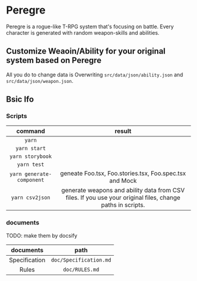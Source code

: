 # Peregre

Peregre is a rogue-like T-RPG system that's focusing on battle. Every character is generated with random weapon-skills and abilities.

## Customize Weaoin/Ability for your original system based on Peregre

All you do to change data is Overwriting `src/data/json/ability.json` and `src/data/json/weapon.json`.

## Bsic Ifo

### Scripts

| command | result |
|:-:|:-:|
|`yarn`||
|`yarn start`||
|`yarn storybook`||
|`yarn test`||
|`yarn generate-component`| geneate Foo.tsx, Foo.stories.tsx, Foo.spec.tsx and Mock |
|`yarn csv2json`| generate weapons and ability data from CSV files. If you use your original files, change paths in scripts. |

### documents

TODO: make them by docsify

|documents|path|
|:-:|:-:|
|Specification|`doc/Specification.md`|
|Rules|`doc/RULES.md`|

